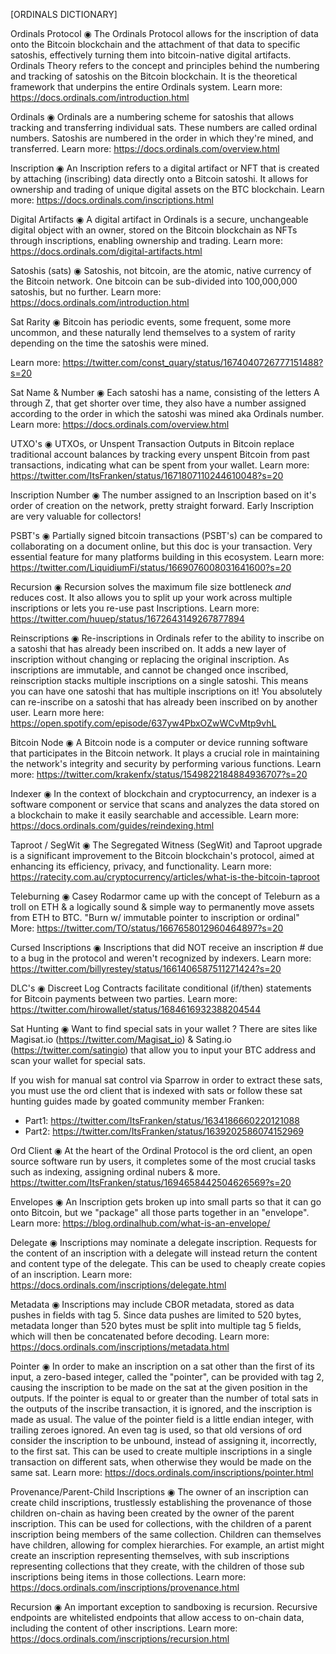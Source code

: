 [ORDINALS DICTIONARY]

Ordinals Protocol ◉
The Ordinals Protocol allows for the inscription of data onto the Bitcoin blockchain and the attachment of that data to specific satoshis, effectively turning them into bitcoin-native digital artifacts. Ordinals Theory refers to the concept and principles behind the numbering and tracking of satoshis on the Bitcoin blockchain. It is the theoretical framework that underpins the entire Ordinals system.
Learn more: https://docs.ordinals.com/introduction.html

Ordinals ◉
Ordinals are a numbering scheme for satoshis that allows tracking and transferring individual sats. These numbers are called ordinal numbers. Satoshis are numbered in the order in which they're mined, and transferred.
Learn more: https://docs.ordinals.com/overview.html

Inscription ◉
An Inscription refers to a digital artifact or NFT that is created by attaching (inscribing) data directly onto a Bitcoin satoshi. It allows for ownership and trading of unique digital assets on the BTC blockchain.
Learn more: https://docs.ordinals.com/inscriptions.html

Digital Artifacts ◉
A digital artifact in Ordinals is a secure, unchangeable digital object with an owner, stored on the Bitcoin blockchain as NFTs through inscriptions, enabling ownership and trading.
Learn more: https://docs.ordinals.com/digital-artifacts.html

Satoshis (sats) ◉
Satoshis, not bitcoin, are the atomic, native currency of the Bitcoin network. One bitcoin can be sub-divided into 100,000,000 satoshis, but no further.
Learn more: https://docs.ordinals.com/introduction.html

Sat Rarity ◉
Bitcoin has periodic events, some frequent, some more uncommon, and these naturally lend themselves to a system of rarity depending on the time the satoshis were mined.

Learn more: https://twitter.com/const_quary/status/1674040726777151488?s=20

Sat Name & Number ◉
Each satoshi has a name, consisting of the letters A through Z, that get shorter over time, they also have a number assigned according to the order in which the satoshi was mined aka Ordinals number.
Learn more: https://docs.ordinals.com/overview.html

UTXO's ◉
UTXOs, or Unspent Transaction Outputs in Bitcoin replace traditional account balances by tracking every unspent Bitcoin from past transactions, indicating what can be spent from your wallet.
Learn more: https://twitter.com/ItsFranken/status/1671807110244610048?s=20

Inscription Number ◉
The number assigned to an Inscription based on it's order of creation on the network, pretty straight forward.
Early Inscription are very valuable for collectors!

PSBT's ◉
Partially signed bitcoin transactions (PSBT's) can be compared to collaborating on a document online, but this doc is your transaction.
Very essential feature for many platforms building in this ecosystem.
Learn more: https://twitter.com/LiquidiumFi/status/1669076008031641600?s=20

Recursion ◉
Recursion solves the maximum file size bottleneck *and* reduces cost.
It also allows you to split up your work across multiple inscriptions or lets you re-use past Inscriptions.
Learn more: https://twitter.com/huuep/status/1672643149267877894

Reinscriptions ◉
Re-inscriptions in Ordinals refer to the ability to inscribe on a satoshi that has already been inscribed on. It adds a new layer of inscription without changing or replacing the original inscription. As inscriptions are immutable, and cannot be changed once inscribed, reinscription stacks multiple inscriptions on a single satoshi.
This means you can have one satoshi that has multiple inscriptions on it! You absolutely can re-inscribe on a satoshi that has already been inscribed on by another user.
Learn more here:
https://open.spotify.com/episode/637yw4PbxOZwWCvMtp9vhL

Bitcoin Node ◉
A Bitcoin node is a computer or device running software that participates in the Bitcoin network. It plays a crucial role in maintaining the network's integrity and security by performing various functions.
Learn more: https://twitter.com/krakenfx/status/1549822184884936707?s=20

Indexer ◉
In the context of blockchain and cryptocurrency, an indexer is a software component or service that scans and analyzes the data stored on a blockchain to make it easily searchable and accessible.
Learn more: https://docs.ordinals.com/guides/reindexing.html

Taproot / SegWit ◉
The Segregated Witness (SegWit) and Taproot upgrade is a significant improvement to the Bitcoin blockchain's protocol, aimed at enhancing its efficiency, privacy, and functionality.
Learn more: https://ratecity.com.au/cryptocurrency/articles/what-is-the-bitcoin-taproot

Teleburning ◉
Casey Rodarmor came up with the concept of Teleburn as a troll on ETH & a logically sound & simple way to permanently move assets from ETH to BTC.
"Burn w/ immutable pointer to inscription or ordinal"
More: https://twitter.com/TO/status/1667658012960464897?s=20


Cursed Inscriptions ◉
Inscriptions that did NOT receive an inscription # due to a bug in the protocol and weren't recognized by indexers.
Learn more: https://twitter.com/billyrestey/status/1661406587511271424?s=20

DLC's ◉
Discreet Log Contracts facilitate conditional (if/then) statements for Bitcoin payments between two parties.
Learn more: https://twitter.com/hirowallet/status/1684616932388204544

Sat Hunting ◉
Want to find special sats in your wallet ?
There are sites like Magisat.io (https://twitter.com/Magisat_io) & Sating.io (https://twitter.com/satingio) that allow you to input your BTC address and scan your wallet for special sats.

If you wish for manual sat control via Sparrow in order to extract these sats, you must use the ord client that is indexed with sats or follow these sat hunting guides made by goated community member Franken: 
- Part1: https://twitter.com/ItsFranken/status/1634186660220121088
- Part2: https://twitter.com/ItsFranken/status/1639202586074152969

Ord Client ◉
At the heart of the Ordinal Protocol is the ord client, an open source software run by users, it completes some of the most crucial tasks such as indexing, assigning ordinal nubers & more.
https://twitter.com/ItsFranken/status/1694658442504626569?s=20

Envelopes ◉
An Inscription gets broken up into small parts so that it can go onto Bitcoin, but we "package" all those parts together in an "envelope".
Learn more: https://blog.ordinalhub.com/what-is-an-envelope/

Delegate ◉
Inscriptions may nominate a delegate inscription. Requests for the content of an inscription with a delegate will instead return the content and content type of the delegate. This can be used to cheaply create copies of an inscription.
Learn more: https://docs.ordinals.com/inscriptions/delegate.html

Metadata ◉
Inscriptions may include CBOR metadata, stored as data pushes in fields with tag 5. Since data pushes are limited to 520 bytes, metadata longer than 520 bytes must be split into multiple tag 5 fields, which will then be concatenated before decoding.
Learn more: https://docs.ordinals.com/inscriptions/metadata.html

Pointer ◉
In order to make an inscription on a sat other than the first of its input, a zero-based integer, called the "pointer", can be provided with tag 2, causing the inscription to be made on the sat at the given position in the outputs. If the pointer is equal to or greater than the number of total sats in the outputs of the inscribe transaction, it is ignored, and the inscription is made as usual. The value of the pointer field is a little endian integer, with trailing zeroes ignored.
An even tag is used, so that old versions of ord consider the inscription to be unbound, instead of assigning it, incorrectly, to the first sat.
This can be used to create multiple inscriptions in a single transaction on different sats, when otherwise they would be made on the same sat.
Learn more: https://docs.ordinals.com/inscriptions/pointer.html

Provenance/Parent-Child Inscriptions ◉ 
The owner of an inscription can create child inscriptions, trustlessly establishing the provenance of those children on-chain as having been created by the owner of the parent inscription. This can be used for collections, with the children of a parent inscription being members of the same collection.
Children can themselves have children, allowing for complex hierarchies. For example, an artist might create an inscription representing themselves, with sub inscriptions representing collections that they create, with the children of those sub inscriptions being items in those collections.
Learn more: https://docs.ordinals.com/inscriptions/provenance.html

Recursion ◉ 
An important exception to sandboxing is recursion. Recursive endpoints are whitelisted endpoints that allow access to on-chain data, including the content of other inscriptions.
Learn more: https://docs.ordinals.com/inscriptions/recursion.html